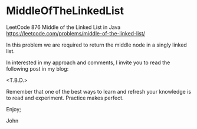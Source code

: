 # MiddleOfTheLinkedList
LeetCode 876 Middle of the Linked List in Java
https://leetcode.com/problems/middle-of-the-linked-list/

In this problem we are required to return the middle node
in a singly linked list.

In interested in my approach and comments, I invite you to
read the following post in my blog:

<T.B.D.>

Remember that one of the best ways to learn and refresh your
knowledge is to read and experiment. Practice makes perfect.

Enjoy;

John
